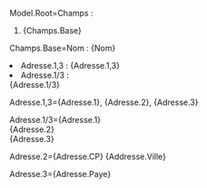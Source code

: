 Model.Root=Champs : <ol><li>{Champs.Base}</ol>

Champs.Base=Nom : {Nom}<li>Adresse.1,3 : {Adresse.1,3}<li>Adresse.1/3 :<br> {Adresse.1/3}

Adresse.1,3={Adresse.1}, {Adresse.2}, {Adresse.3}

Adresse.1/3={Adresse.1}<br>{Adresse.2}<br>{Adresse.3}

Adresse.2={Adresse.CP} {Addresse.Ville}

Adresse.3={Adresse.Paye} 
